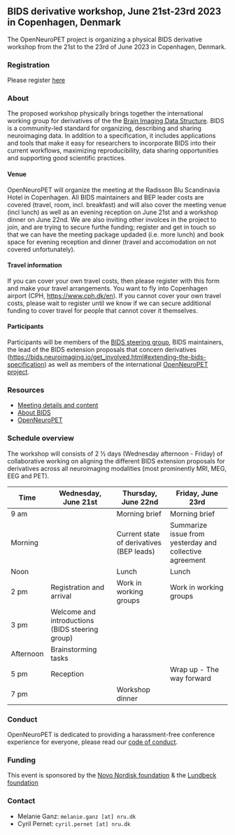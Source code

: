 ## BIDS derivative workshop, June 21st-23rd 2023 in Copenhagen, Denmark 

The OpenNeuroPET project is organizing a physical BIDS derivative workshop from the 21st to the 23rd of June 2023 in Copenhagen, Denmark.

### Registration
Please register [here](https://forms.gle/ZtGaf88RLbiUtQ6n7)

### About

The proposed workshop physically brings together the international working group for derivatives of the the [Brain Imaging Data Structure](www.bids-standard.org). BIDS is a community-led standard for organizing, describing and sharing neuroimaging data. In addition to a specification, it includes applications and tools that make it easy for researchers to incorporate BIDS into their current workflows, maximizing reproducibility, data sharing opportunities and supporting good scientific practices.

#### Venue
OpenNeuroPET will organize the meeting at the Radisson Blu Scandinavia Hotel in Copenhagen. All BIDS maintainers and BEP leader costs are covered (travel, room, incl. breakfast) and will also cover the meeting venue (incl lunch) as well as an evening reception on June 21st and a workshop dinner on June 22nd. We are also inviting other involces in the project to join, and are trying to secure furthe funding; register and get in touch so that we can have the meeting package updaded (i.e. more lunch) and book space for evening reception and dinner (travel and accomodation on not covered unfortunately). 

#### Travel information
If you can cover your own travel costs, then please register with this form and make your travel arrangements. You want to fly into Copenhagen airport (CPH, https://www.cph.dk/en).
If you cannot cover your own travel costs, please wait to register until we know if we can secure additional funding to cover travel for people that cannot cover it themselves.

#### Participants

Participants will be members of the [BIDS steering group](https://bids.neuroimaging.io/2022/11/07/BIDS-Steering-Group-Election-2022.html), BIDS maintainers, the lead of the BIDS extension proposals that concern derivatives (https://bids.neuroimaging.io/get_involved.html#extending-the-bids-specification) as well as members of the international [OpenNeuroPET project](https://openneuropet.github.io/).

### Resources

- [Meeting details and content](https://github.com/openneuropet/outreach/blob/main/BIDS_derivatives2023/README.md)
- [About BIDS](https://bids.neuroimaging.io/)
- [OpenNeuroPET](https://openneuropet.github.io/)

### Schedule overview

The workshop will consists of 2 ½ days (Wednesday afternoon - Friday) of collaborative working on aligning the different BIDS extension proposals for derivatives across all neuroimaging modalities (most prominently MRI, MEG, EEG and PET).

| Time | Wednesday, June 21st | Thursday, June 22nd | Friday, June 23rd |
|---|---|---|---|
| 9 am |  | Morning brief | Morning brief |
| Morning |  | Current state of derivatives (BEP leads)| Summarize issue from yesterday and collective agreement |
| Noon |  | Lunch | Lunch |
| 2 pm | Registration and arrival| Work in working groups |  Work in working groups |
| 3 pm | Welcome and introductions (BIDS steering group) |  |  |
| Afternoon | Brainstorming tasks |  |  |
| 5 pm | Reception |  | Wrap up - The way forward| 
| 7 pm |  | Workshop dinner |  |


### Conduct

OpenNeuroPET is dedicated to providing a harassment-free conference experience for everyone, please read our [code of conduct](https://github.com/openneuropet/outreach/blob/main/BIDS_derivatives2023/code_of_conduct.md).

### Funding
This event is sponsored by the [Novo Nordisk foundation](https://novonordiskfonden.dk/) & the [Lundbeck foundation](https://lundbeckfonden.com/)



### Contact

- Melanie Ganz: `melanie.ganz [at] nru.dk`  
- Cyril Pernet: `cyril.pernet [at] nru.dk` 
